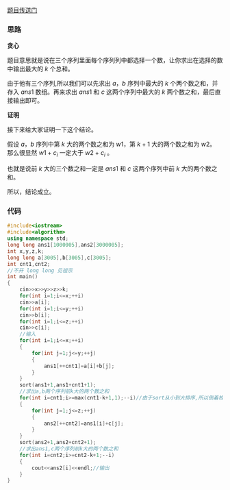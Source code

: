 [题目传送门](https://www.luogu.com.cn/problem/AT4720)

### 思路

**贪心**

题目意思就是说在三个序列里面每个序列列中都选择一个数，让你求出在选择的数中输出最大的 $k$ 个总和。

由于他有三个序列,所以我们可以先求出 $a$，$b$ 序列中最大的 $k$ 个两个数之和，并存入 $ans1$ 数组。再来求出 $ans1$ 和 $c$ 这两个序列中最大的 $k$ 两个数之和，最后直接输出即可。

**证明**

接下来给大家证明一下这个结论。

假设 $a$，$b$ 序列中第 $k$ 大的两个数之和为 $w1$，第 $k+1$ 大的两个数之和为 $w2$。 那么很显然 $w1+c_i$ 一定大于 $w2+c_i$ 。

也就是说前 $k$ 大的三个数之和一定是 $ans1$ 和 $c$ 这两个序列中前 $k$ 大的两个数之和。 

所以，结论成立。

### 代码

```cpp
#include<iostream>
#include<algorithm>
using namespace std;
long long ans1[1000005],ans2[3000005];
int x,y,z,k;
long long a[3005],b[3005],c[3005];
int cnt1,cnt2;
//不开 long long 见祖宗
int main()
{
    cin>>x>>y>>z>>k;
    for(int i=1;i<=x;++i)
    cin>>a[i];
    for(int i=1;i<=y;++i)
    cin>>b[i];
    for(int i=1;i<=z;++i)
    cin>>c[i];
    //输入
    for(int i=1;i<=x;++i)
    {
        for(int j=1;j<=y;++j)
        {
            ans1[++cnt1]=a[i]+b[j];
        }
    }
    sort(ans1+1,ans1+cnt1+1);
    //求出a,b两个序列前k大的两个数之和
    for(int i=cnt1;i>=max(cnt1-k+1,1);--i)//由于sort从小到大排序,所以倒着枚举。
    {
        for(int j=1;j<=z;++j)
        {
            ans2[++cnt2]=ans1[i]+c[j];
        }
    }
    sort(ans2+1,ans2+cnt2+1);
    //求出ans1,c两个序列前k大的两个数之和
    for(int i=cnt2;i>=cnt2-k+1;--i)
    {
        cout<<ans2[i]<<endl;//输出
    }
}
```